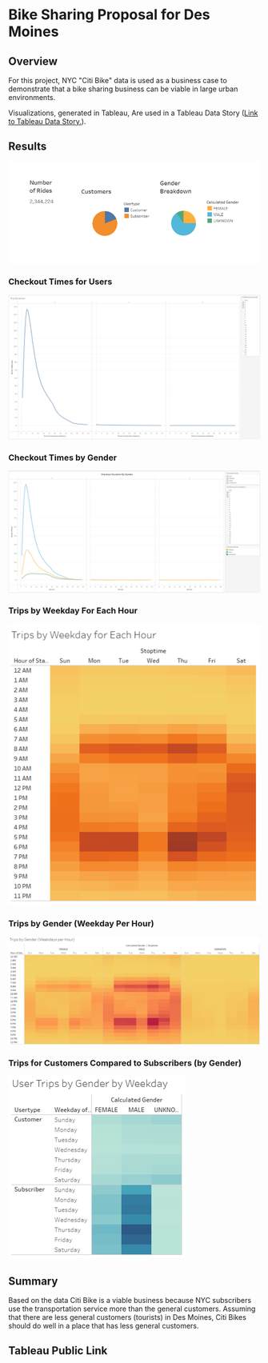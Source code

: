 # Bike Sharing Proposal for Des Moines

## Overview
For this project, NYC "Citi Bike" data is used as a business case to demonstrate that a bike sharing business can be viable in large urban environments.

Visualizations, generated in Tableau, Are used in a Tableau Data Story ([Link to Tableau Data Story.](https://public.tableau.com/app/profile/jeremy3008/viz/NYCBikeshareChallenge_16411709534240/NYCStory)).


## Results

![Breakdown](https://github.com/jp3tty/bikesharing/blob/main/Images/Breakdown.PNG)

### Checkout Times for Users
![CheckoutByUsers](https://github.com/jp3tty/bikesharing/blob/main/Images/CheckoutByUsers.PNG)

### Checkout Times by Gender
![CheckoutByGender](https://github.com/jp3tty/bikesharing/blob/main/Images/CheckoutByGender.PNG)

### Trips by Weekday For Each Hour
![TripsByWeekdayForEachHour](https://github.com/jp3tty/bikesharing/blob/main/Images/TripsByWeekdayForEachHour.PNG)

### Trips by Gender (Weekday Per Hour)
![TripsByGenderPerHour](https://github.com/jp3tty/bikesharing/blob/main/Images/TripsByGenderPerHour.PNG)

### Trips for Customers Compared to Subscribers (by Gender)
![TripsForCustomerComparedToSubscribers](https://github.com/jp3tty/bikesharing/blob/main/Images/TripsForCustomerComparedToSubscribers.PNG)


## Summary
Based on the data Citi Bike is a viable business because NYC subscribers use the transportation service more than the general customers. Assuming that there are less general customers (tourists) in Des Moines, Citi Bikes should do well in a place that has less general customers.  

## Tableau Public Link



